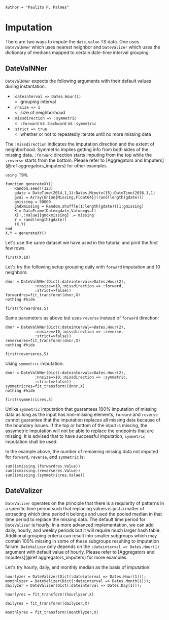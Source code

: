 ```@meta
Author = "Paulito P. Palmes"
```

# Imputation
There are two ways to impute the `date,value` TS data. One uses `DateValNNer` which uses
nearest neighbor and `DateValizer` which uses the dictionary of medians mapped to 
certain date-time interval grouping.

## DateValNNer
`DateValNNer` expects the following arguments with their default values during instantation: 
- `:dateinterval => Dates.Hour(1)`  
    - grouping interval
- `:nnsize => 1` 
    - size of neighborhood
- `:missdirection => :symmetric` 
    -  `:forward` vs `:backward` vs `:symmetric`
- `:strict => true` 
    - whether or not to repeatedly iterate until no more missing data

The `:missdirection` indicates the imputation direction and the extent of neighborhood. Symmetric
implies getting info from both sides of the missing data. `:forward` direction starts
imputing from the top while the `:reverse` starts from the bottom. Please refer to 
[Aggregators and Imputers](@ref aggregators_imputers) for other examples.

```@setup impute
using TSML

function generateXY()
    Random.seed!(123)
    gdate = DateTime(2014,1,1):Dates.Minute(15):DateTime(2016,1,1)
    gval = Array{Union{Missing,Float64}}(rand(length(gdate)))
    gmissing = 50000
    gndxmissing = Random.shuffle(1:length(gdate))[1:gmissing]
    X = DataFrame(Date=gdate,Value=gval)
    X[!,:Value][gndxmissing] .= missing
    Y = rand(length(gdate))
    (X,Y)
end
X,Y = generateXY()
```
Let's use the same dataset we have used in the tutorial and print the first few rows.

```@repl impute
first(X,10)
```

Let's try the following setup grouping daily with `forward` imputation and 10 neighbors:
```@example impute
dnnr = DateValNNer(Dict(:dateinterval=>Dates.Hour(2),
             :nnsize=>10,:missdirection => :forward,
             :strict=>false))
forwardres=fit_transform!(dnnr,X)
nothing #hide
```

```@repl impute
first(forwardres,5)
```

Same parameters as above but uses `reverse` instead of `forward` direction:
```@example impute
dnnr = DateValNNer(Dict(:dateinterval=>Dates.Hour(2),
             :nnsize=>10,:missdirection => :reverse,
             :strict=>false))
reverseres=fit_transform!(dnnr,X)
nothing #hide
```

```@repl impute
first(reverseres,5)
```

Using `symmetric` imputation:

```@example impute
dnnr = DateValNNer(Dict(:dateinterval=>Dates.Hour(2),
             :nnsize=>10,:missdirection => :symmetric,
             :strict=>false))
symmetricres=fit_transform!(dnnr,X)
nothing #hide
```

```@repl impute
first(symmetricres,5)
```

Unlike `symmetric` imputation that guarantees 100% imputation of missing
data as long as the input has non-missing elements, `forward` and `reverse`
cannot guarantee that the imputation replaces all missing data because
of the boundary issues. If the top or bottom of the input is missing,
the assymetric imputation will not be able to replace the endpoints that
are missing. It is advised that to have successful imputation, `symmetric`
imputation shall be used.

In the example above, the number of remaining missing data not imputed for
`forward`, `reverse`, and `symmetric` is:

```@repl impute
sum(ismissing.(forwardres.Value))
sum(ismissing.(reverseres.Value))
sum(ismissing.(symmetricres.Value))
```

## DateValizer
`DateValizer` operates on the principle that there is a reqularity of patterns
in a specific time period such that replacing values is just a matter of 
extracting which time period it belongs and used the pooled median in that time
period to replace the missing data. The default time period for `DateValizer`
is hourly. In a more advanced implementation, we can add daily, hourly, and weekly 
periods but it will require much larger hash table. Additional grouping criteria 
can result into smaller subgroups which may contain 100% missing in some
of these subgroups resulting to imputation failure. `DateValizer` only depends
on the `:dateinterval => Dates.Hour(1)`  argument with default value of hourly.
Please refer to [Aggregators and Imputers](@ref aggregators_imputers) for more examples.

Let's try hourly, daily, and monthly median as the basis of imputation:

```@repl impute
hourlyzer = DateValizer(Dict(:dateinterval => Dates.Hour(1)));
monthlyzer = DateValizer(Dict(:dateinterval => Dates.Month(1)));
dailyzer = DateValizer(Dict(:dateinterval => Dates.Day(1)));

hourlyres = fit_transform!(hourlyzer,X)

dailyres = fit_transform!(dailyzer,X)

monthlyres = fit_transform!(monthlyzer,X)
```

